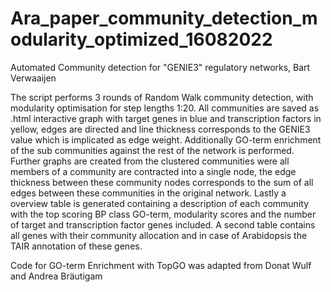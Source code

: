 # Ara_paper_community_detection_modularity_optimized_16082022

Automated Community detection for "GENIE3" regulatory networks, Bart Verwaaijen

The script performs 3 rounds of Random Walk community detection, with modularity optimisation for step lengths 1:20. 
All communities are saved as .html interactive graph with target genes in blue and transcription factors in yellow, 
edges are directed and line thickness corresponds to the GENIE3 value which is implicated as edge weight. Additionally
GO-term enrichment of the sub communities against the rest of the network is performed. Further graphs are created 
from the clustered communities were all members of a community are contracted into a single node, the edge thickness 
between these community nodes corresponds to the sum of all edges between these communities in the original network. 
Lastly a overview table is generated containing a description of each community with the top scoring BP class GO-term, 
modularity scores and the number of target and transcription factor genes included. A second table contains all genes 
with their community allocation and in case of Arabidopsis the TAIR annotation of these genes. 


Code for GO-term Enrichment with TopGO was adapted from Donat Wulf and Andrea Bräutigam
